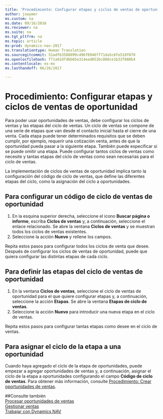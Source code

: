 ```yaml
---
title: 'Procedimiento: Configurar etapas y ciclos de ventas de oportunidad'
author: jswymer
ms.custom: na
ms.date: 09/16/2016
ms.reviewer: na
ms.suite: na
ms.tgt_pltfrm: na
ms.topic: article
ms-prod: dynamics-nav-2017
ms.translationtype: Human Translation
ms.sourcegitcommit: 51adfb3588099c496f0946ff71da5c6fe518f070
ms.openlocfilehash: f71a92dfd6b65e314ead052bc088ce1b32f088b4
ms.contentlocale: es-mx
ms.lasthandoff: 06/26/2017

---
```

# <a name="how-to-set-up-opportunity-sales-cycles-and-cycle-stages"></a>Procedimiento: Configurar etapas y ciclos de ventas de oportunidad
Para poder usar oportunidades de ventas, debe configurar los ciclos de ventas y las etapas del ciclo de ventas. Un ciclo de ventas se compone de una serie de etapas que van desde el contacto inicial hasta el cierre de una venta. Cada etapa puede tener determinados requisitos que se deben cumplir, por ejemplo, requerir una cotización venta, antes de que la oportunidad pueda pasar a la siguiente etapa. También puede especificar si se puede omitir una etapa. Puede configurar tantos ciclos de ventas como necesite y tantas etapas del ciclo de ventas como sean necesarias para el ciclo de ventas.

La implementación de ciclos de ventas de oportunidad implica tanto la configuración del código de ciclo de ventas, que define las diferentes etapas del ciclo, como la asignación del ciclo a oportunidades.

## <a name="to-set-up-an-opportunity-sales-cycle-code"></a>Para configurar un código de ciclo de ventas de oportunidad
1. En la esquina superior derecha, seleccione el icono **Buscar página o informe**, escriba **Ciclos de ventas** y, a continuación, seleccione el enlace relacionado. Se abre la ventana **Ciclos de ventas** y se muestran todos los ciclos de ventas existentes.
2. Seleccione la acción **Nuevo** y rellene los campos.

Repita estos pasos para configurar todos los ciclos de venta que desee. Después de configurar los ciclos de ventas de oportunidad, puede que quiera configurar las distintas etapas de cada ciclo.

## <a name="to-define-opportunity-sales-cycle-stages"></a>Para definir las etapas del ciclo de ventas de oportunidad
1. En la ventana **Ciclos de ventas**, seleccione el ciclo de ventas de oportunidad para el que quiere configurar etapas y, a continuación, seleccione la acción **Etapas**. Se abre la ventana **Etapas de ciclo de ventas**.
2. Seleccione la acción **Nuevo** para introducir una nueva etapa en el ciclo de ventas.

Repita estos pasos para configurar tantas etapas como desee en el ciclo de ventas.

## <a name="to-assign-stage-cycle-to-an-opportunity"></a>Para asignar el ciclo de la etapa a una oportunidad
Cuando haya agregado el ciclo de la etapa de oportunidades, puede empezar a agregar oportunidades de ventas y, a continuación, asignar el ciclo de la etapa a oportunidades configurando el campo **Código de ciclo de ventas**. Para obtener más información, consulte [Procedimiento: Crear oportunidades de ventas](marketing-how-create-opportunities.md).

##<a name="see-also"></a>Consulte también  
[Procesar oportunidades de ventas](marketing-processing-sales-opportunities.md)  
[Gestionar ventas](sales-manage-sales.md)  
[Trabajar con Dynamics NAV](ui-work-product.md)

